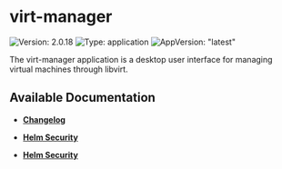 # virt-manager

![Version: 2.0.18](https://img.shields.io/badge/Version-2.0.18-informational?style=flat-square) ![Type: application](https://img.shields.io/badge/Type-application-informational?style=flat-square) ![AppVersion: "latest"](https://img.shields.io/badge/AppVersion-"latest"-informational?style=flat-square)

The virt-manager application is a desktop user interface for managing virtual machines through libvirt.

## Available Documentation

- [**Changelog**](CHANGELOG)

- [**Helm Security**](container-security)

- [**Helm Security**](helm-security)

